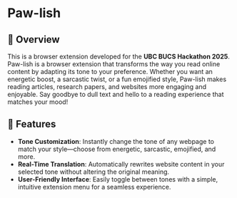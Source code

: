 # Paw-lish

## 📌 Overview
This is a browser extension developed for the **UBC BUCS Hackathon 2025**. Paw-lish is a browser extension that transforms the way you read online content by adapting its tone to your preference. Whether you want an energetic boost, a sarcastic twist, or a fun emojified style, Paw-lish makes reading articles, research papers, and websites more engaging and enjoyable. Say goodbye to dull text and hello to a reading experience that matches your mood!

## 🚀 Features
- **Tone Customization**: Instantly change the tone of any webpage to match your style—choose from energetic, sarcastic, emojified, and more.
- **Real-Time Translation**: Automatically rewrites website content in your selected tone without altering the original meaning.
- **User-Friendly Interface**: Easily toggle between tones with a simple, intuitive extension menu for a seamless experience.

